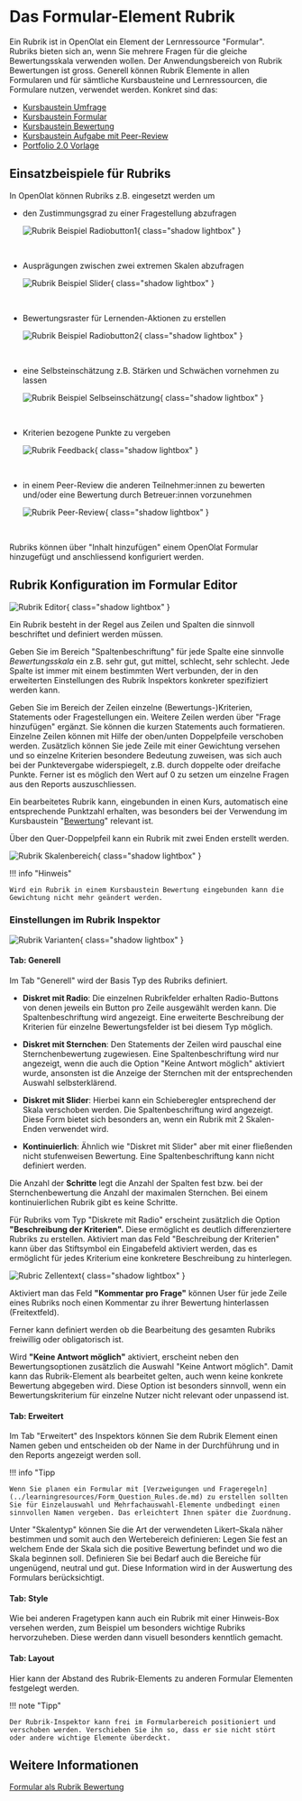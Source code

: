 # Das Formular-Element Rubrik

Ein Rubrik ist in OpenOlat ein Element der Lernressource "Formular". Rubriks bieten sich an, wenn Sie mehrere Fragen für die gleiche Bewertungsskala verwenden wollen. Der Anwendungsbereich von Rubrik Bewertungen ist gross. Generell können Rubrik Elemente in allen Formularen und für sämtliche Kursbausteine und Lernressourcen, die Formulare nutzen, verwendet werden. Konkret sind das:

* [Kursbaustein Umfrage](../learningresources/Course_Element_Survey.de.md)
* [Kursbaustein Formular](../learningresources/Course_Element_Form.de.md)
* [Kursbaustein Bewertung](Forms_in_Rubric_Scoring.de.md)
* [Kursbaustein Aufgabe mit Peer-Review](Course_Element_Task.de.md#revisions)
* [Portfolio 2.0 Vorlage](Forms_in_the_ePortfolio_template.de.md)

## Einsatzbeispiele für Rubriks

In OpenOlat können Rubriks z.B. eingesetzt werden um

* den Zustimmungsgrad zu einer Fragestellung abzufragen

  ![Rubrik Beispiel Radiobutton1](assets/Rubrik_Beispiel1.jpg){ class="shadow lightbox" }

<br>

* Ausprägungen zwischen zwei extremen Skalen abzufragen

  ![Rubrik Beispiel Slider](assets/Rubrik_Beispiel2.jpg){ class="shadow lightbox" }

<br>

* Bewertungsraster für Lernenden-Aktionen zu erstellen

  ![Rubrik Beispiel Radiobutton2](assets/Rubrik_Beispiel3.jpg){ class="shadow lightbox" }

<br>

* eine Selbsteinschätzung z.B. Stärken und Schwächen vornehmen zu lassen

  ![Rubrik Beispiel Selbseinschätzung](assets/Rubrik_Beispiel4.jpg){ class="shadow lightbox" }

<br>

* Kriterien bezogene Punkte zu vergeben

  ![Rubrik Feedback](assets/rubrik_skalentexte.jpg){ class="shadow lightbox" }

<br>

* in einem Peer-Review die anderen Teilnehmer:innen zu bewerten und/oder eine Bewertung durch Betreuer:innen vorzunehmen

  ![Rubrik Peer-Review](assets/Rubrik_Peer-Review.png){ class="shadow lightbox" }

<br>

Rubriks können über "Inhalt hinzufügen" einem OpenOlat Formular hinzugefügt und anschliessend konfiguriert werden.



## Rubrik Konfiguration im Formular Editor

![Rubrik Editor](assets/formular_rubik17a.png){ class="shadow lightbox" }

Ein Rubrik besteht in der Regel aus Zeilen und Spalten die sinnvoll beschriftet und definiert werden müssen. 

Geben Sie im Bereich "Spaltenbeschriftung" für jede Spalte eine sinnvolle _Bewertungsskala_ ein z.B. sehr gut, gut mittel, schlecht, sehr schlecht. Jede Spalte ist immer mit einem bestimmten Wert verbunden, der in den erweiterten Einstellungen des Rubrik Inspektors konkreter spezifiziert werden kann.
  
Geben Sie im Bereich der Zeilen einzelne (Bewertungs-)Kriterien, Statements oder Fragestellungen ein. Weitere Zeilen werden über "Frage hinzufügen" ergänzt. Sie können die kurzen Statements auch formatieren. Einzelne Zeilen können mit Hilfe der oben/unten Doppelpfeile verschoben werden. Zusätzlich können Sie jede Zeile mit einer Gewichtung  versehen und so einzelne Kriterien besondere Bedeutung zuweisen, was sich auch bei der Punktevergabe widerspiegelt, z.B. durch doppelte oder dreifache Punkte. 
Ferner ist es möglich den Wert auf 0 zu setzen um einzelne Fragen aus den Reports auszuschliessen. 
 
Ein bearbeitetes Rubrik kann, eingebunden in einen Kurs, automatisch eine entsprechende Punktzahl erhalten, was besonders bei der Verwendung im Kursbaustein "[Bewertung](../learningresources/Course_Element_Assessment.de.md)" relevant ist. 
 
Über den Quer-Doppelpfeil kann ein Rubrik mit zwei Enden erstellt werden. 

![Rubrik Skalenbereich](assets/Rubrik_2_enden.jpg){ class="shadow lightbox" }


!!! info "Hinweis"

    Wird ein Rubrik in einem Kursbaustein Bewertung eingebunden kann die Gewichtung nicht mehr geändert werden.

### Einstellungen im Rubrik Inspektor

![Rubrik Varianten](assets/Rubrik_Inspector_20.png){ class="shadow lightbox" }



#### Tab: Generell

Im Tab "Generell" wird der Basis Typ des Rubriks definiert.
  * **Diskret mit Radio**: Die einzelnen Rubrikfelder erhalten Radio-Buttons von denen jeweils ein Button pro Zeile ausgewählt werden kann. Die Spaltenbeschriftung wird angezeigt. Eine erweiterte Beschreibung der Kriterien für einzelne Bewertungsfelder ist bei diesem Typ möglich. 

  * **Diskret mit Sternchen**: Den Statements der Zeilen wird pauschal eine Sternchenbewertung zugewiesen. Eine Spaltenbeschriftung wird nur angezeigt, wenn die auch die Option "Keine Antwort möglich" aktiviert wurde, ansonsten ist die Anzeige der Sternchen mit der entsprechenden Auswahl selbsterklärend.  
  * **Diskret mit Slider**: Hierbei kann ein Schieberegler entsprechend der Skala verschoben werden. Die Spaltenbeschriftung wird angezeigt. Diese Form bietet sich besonders an, wenn ein Rubrik mit 2 Skalen-Enden verwendet wird. 
  * **Kontinuierlich**: Ähnlich wie "Diskret mit Slider" aber mit einer fließenden nicht stufenweisen Bewertung. Eine Spaltenbeschriftung kann nicht definiert werden.  

Die Anzahl der **Schritte** legt die Anzahl der Spalten fest bzw. bei der Sternchenbewertung die Anzahl der maximalen Sternchen. Bei einem kontinuierlichen Rubrik gibt es keine Schritte. 

Für Rubriks vom Typ "Diskrete mit Radio" erscheint zusätzlich die Option **"Beschreibung der Kriterien".** Diese ermöglicht es deutlich differenziertere Rubriks zu erstellen. Aktiviert man das Feld "Beschreibung der Kriterien" kann über das Stiftsymbol ein Eingabefeld aktiviert werden, das es ermöglicht für jedes Kriterium eine konkretere Beschreibung zu hinterlegen. 

![Rubric Zellentext](assets/Rubrik_Bewertungsfeld.png){ class="shadow lightbox" }

Aktiviert man das Feld **"Kommentar pro Frage"** können User für jede Zeile eines Rubriks noch einen Kommentar zu ihrer Bewertung hinterlassen (Freitextfeld).

Ferner kann definiert werden ob die Bearbeitung des gesamten Rubriks freiwillig oder obligatorisch ist. 

Wird **"Keine Antwort möglich"** aktiviert, erscheint neben den Bewertungsoptionen zusätzlich die Auswahl "Keine Antwort möglich". Damit kann das Rubrik-Element als bearbeitet gelten, auch wenn keine konkrete Bewertung abgegeben wird. Diese Option ist besonders sinnvoll, wenn ein Bewertungskriterium für einzelne Nutzer nicht relevant oder unpassend ist.


#### Tab: Erweitert

Im Tab "Erweitert" des Inspektors können Sie dem Rubrik Element einen Namen geben und entscheiden ob der Name in der Durchführung und in den Reports angezeigt werden soll. 

!!! info "Tipp

    Wenn Sie planen ein Formular mit [Verzweigungen und Frageregeln](../learningresources/Form_Question_Rules.de.md) zu erstellen sollten Sie für Einzelauswahl und Mehrfachauswahl-Elemente undbedingt einen sinnvollen Namen vergeben. Das erleichtert Ihnen später die Zuordnung.

Unter "Skalentyp" können Sie die Art der verwendeten Likert–Skala näher bestimmen und somit auch den Wertebereich definieren: Legen Sie fest an welchem Ende der Skala sich die positive Bewertung befindet und wo die Skala beginnen soll. Definieren Sie bei Bedarf auch die Bereiche für ungenügend, neutral und gut. Diese Information wird in der Auswertung des Formulars berücksichtigt.

#### Tab: Style

Wie bei anderen Fragetypen kann auch ein Rubrik mit einer Hinweis-Box versehen werden, zum Beispiel um besonders wichtige Rubriks hervorzuheben. Diese werden dann visuell besonders kenntlich gemacht.

#### Tab: Layout

Hier kann der Abstand des Rubrik-Elements zu anderen Formular Elementen festgelegt werden.


!!! note "Tipp"

    Der Rubrik-Inspektor kann frei im Formularbereich positioniert und verschoben werden. Verschieben Sie ihn so, dass er sie nicht stört oder andere wichtige Elemente überdeckt.


## Weitere Informationen

[Formular als Rubrik Bewertung](Forms_in_Rubric_Scoring.de.md)


